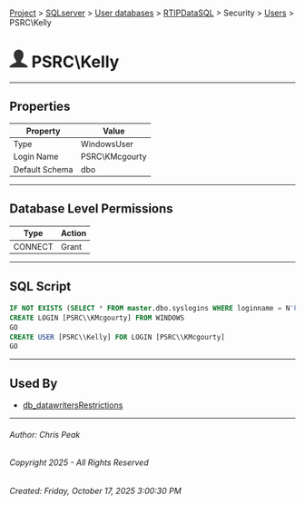 #### 

[Project](../../../../../index.md) > [SQLserver](../../../../index.md) > [User databases](../../../index.md) > [RTIPDataSQL](../../index.md) > Security > [Users](Users.md) > PSRC\\Kelly

# ![Users](../../../../../Images/User32.png) PSRC\\Kelly

---

## <a name="#properties"></a>Properties

| Property | Value |
|---|---|
| Type | WindowsUser |
| Login Name | PSRC\\KMcgourty |
| Default Schema | dbo |


---

## <a name="#databaselevelpermissions"></a>Database Level Permissions

| Type | Action |
|---|---|
| CONNECT | Grant |


---

## <a name="#sqlscript"></a>SQL Script

```sql
IF NOT EXISTS (SELECT * FROM master.dbo.syslogins WHERE loginname = N'PSRC\\KMcgourty')
CREATE LOGIN [PSRC\\KMcgourty] FROM WINDOWS
GO
CREATE USER [PSRC\\Kelly] FOR LOGIN [PSRC\\KMcgourty]
GO

```


---

## <a name="#usedby"></a>Used By

* [db_datawritersRestrictions](../Roles/Database_Roles/dbo_db_datawritersRestrictions.md)


---

###### Author:  Chris Peak

###### Copyright 2025 - All Rights Reserved

###### Created: Friday, October 17, 2025 3:00:30 PM

